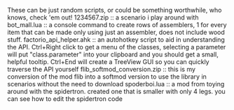 These can be just random scripts, or could be something worthwhile, who knows, check 'em out!
1234567.zip :: a scenario i play around with
bot_mall.lua :: a console command to create rows of assemblers, 1 for every item that can be made only using just an assembler, does not include wood stuff.
factorio_api_helper.ahk :: an autohotkey script to aid in understanding the API. Ctrl+Right click to get a menu of the classes, selecting a parameter will put "class.parameter" into your clipboard and you should get a small, helpful tooltip. Ctrl+End will create a TreeView GUI so you can quickly traverse the API yourself
flib_softmod_conversion.zip :: this is my conversion of the mod flib into a softmod version to use the library in scenarios without the need to download
spoderboi.lua :: a mod from toying around with the spidertron. created one that is smaller with only 4 legs. you can see how to edit the spidertron code
